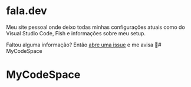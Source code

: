 # fala.dev

Meu site pessoal onde deixo todas minhas configurações atuais como do Visual Studio Code, Fish e informações sobre meu setup.

Faltou alguma informação? Então [abre uma issue](https://github.com/diego3g/faladev/issues/new) e me avisa 🤗# MyCodeSpace
# MyCodeSpace
